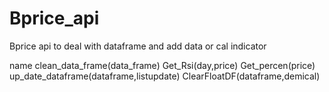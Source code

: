 # Bprice_api
Bprice api to deal with dataframe and add data or cal indicator

name
clean_data_frame(data_frame)
Get_Rsi(day,price)
Get_percen(price)
up_date_dataframe(dataframe,listupdate)
ClearFloatDF(dataframe,demical)
